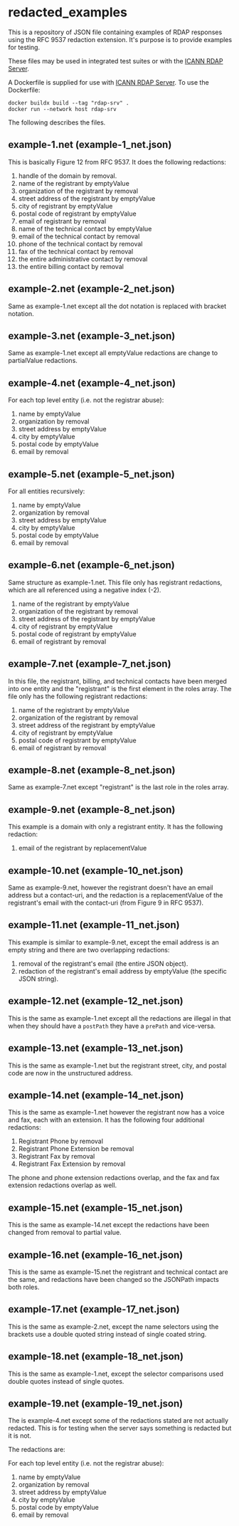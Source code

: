 # redacted_examples

This is a repository of JSON file containing examples of RDAP responses using the
RFC 9537 redaction extension. It's purpose is to provide examples for testing.

These files may be used in integrated test suites or with the
[ICANN RDAP Server](https://github.com/icann/icann-rdap/blob/main/icann-rdap-srv/README.md).

A Dockerfile is supplied for use with 
[ICANN RDAP Server](https://github.com/icann/icann-rdap/blob/main/icann-rdap-srv/README.md).
To use the Dockerfile:
```
docker buildx build --tag "rdap-srv" .
docker run --network host rdap-srv
```

The following describes the files.

example-1.net (example-1_net.json)
----------------------------------

This is basically Figure 12 from RFC 9537. It does the following redactions:

1. handle of the domain by removal.
1. name of the registrant by emptyValue
1. organization of the registrant by removal
1. street address of the registrant by emptyValue
1. city of registrant by emptyValue
1. postal code of registrant by emptyValue
1. email of registrant by removal
1. name of the technical contact by emptyValue
1. email of the technical contact by removal
1. phone of the technical contact by removal
1. fax of the technical contact by removal
1. the entire administrative contact by removal
1. the entire billing contact by removal

example-2.net (example-2_net.json)
----------------------------------

Same as example-1.net except all the dot notation is replaced with bracket notation.

example-3.net (example-3_net.json)
----------------------------------

Same as example-1.net except all emptyValue redactions are change to partialValue redactions.

example-4.net (example-4_net.json)
----------------------------------

For each top level entity (i.e. not the registrar abuse):
1. name  by emptyValue
1. organization by removal
1. street address by emptyValue
1. city by emptyValue
1. postal code by emptyValue
1. email by removal

example-5.net (example-5_net.json)
----------------------------------

For all entities recursively:
1. name  by emptyValue
1. organization by removal
1. street address by emptyValue
1. city by emptyValue
1. postal code by emptyValue
1. email by removal

example-6.net (example-6_net.json)
----------------------------------

Same structure as example-1.net. This file only has registrant redactions, which are
all referenced using a negative index (-2).
1. name of the registrant by emptyValue
1. organization of the registrant by removal
1. street address of the registrant by emptyValue
1. city of registrant by emptyValue
1. postal code of registrant by emptyValue
1. email of registrant by removal

example-7.net (example-7_net.json)
----------------------------------

In this file, the registrant, billing, and technical contacts have been merged into
one entity and the "registrant" is the first element in the roles array. 
The file only has the following registrant redactions:
1. name of the registrant by emptyValue
1. organization of the registrant by removal
1. street address of the registrant by emptyValue
1. city of registrant by emptyValue
1. postal code of registrant by emptyValue
1. email of registrant by removal

example-8.net (example-8_net.json)
----------------------------------

Same as example-7.net except "registrant" is the last role in the roles array.

example-9.net (example-8_net.json)
----------------------------------

This example is a domain with only a registrant entity. It has the following redaction:
1. email of the registrant by replacementValue

example-10.net (example-10_net.json)
------------------------------------

Same as example-9.net, however the registrant doesn't have an email address but a
contact-uri, and the redaction is a replacementValue of the registrant's email with
the contact-uri (from Figure 9 in RFC 9537).


example-11.net (example-11_net.json)
------------------------------------

This example is similar to example-9.net, except the email address is an empty string
and there are two overlapping redactions:
1. removal of the registrant's email (the entire JSON object).
1. redaction of the registrant's email address by emptyValue (the specific JSON string).


example-12.net (example-12_net.json)
------------------------------------

This is the same as example-1.net except all the redactions are illegal in that when
they should have a `postPath` they have a `prePath` and vice-versa.

example-13.net (example-13_net.json)
------------------------------------

This is the same as example-1.net but the registrant street, city, and postal code
are now in the unstructured address.

example-14.net (example-14_net.json)
------------------------------------

This is the same as example-1.net however the registrant now has a voice and fax,
each with an extension. It has the following four additional redactions:

1. Registrant Phone by removal
1. Registrant Phone Extension be removal
1. Registrant Fax by removal
1. Registrant Fax Extension by removal

The phone and phone extension redactions overlap, and the fax and fax extension redactions
overlap as well.

example-15.net (example-15_net.json)
------------------------------------

This is the same as example-14.net except the redactions have been changed from removal
to partial value.

example-16.net (example-16_net.json)
------------------------------------

This is the same as example-15.net the registrant and technical contact are the
same, and redactions have been changed so the JSONPath impacts both roles.

example-17.net (example-17_net.json)
------------------------------------

This is the same as example-2.net, except the name selectors using the brackets use
a double quoted string instead of single coated string.

example-18.net (example-18_net.json)
------------------------------------

This is the same as example-1.net, except the selector comparisons used double quotes
instead of single quotes.

example-19.net (example-19_net.json)
----------------------------------

The is example-4.net except some of the redactions stated are not actually
redacted. This is for testing when the server says something is redacted but
it is not.

The redactions are:

For each top level entity (i.e. not the registrar abuse):
1. name  by emptyValue
1. organization by removal
1. street address by emptyValue
1. city by emptyValue
1. postal code by emptyValue
1. email by removal
